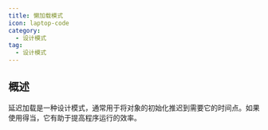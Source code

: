 ```yaml
---
title: 懒加载模式
icon: laptop-code
category:
  - 设计模式
tag:
  - 设计模式
---
```


## 概述

延迟加载是一种设计模式，通常用于将对象的初始化推迟到需要它的时间点。如果使用得当，它有助于提高程序运行的效率。